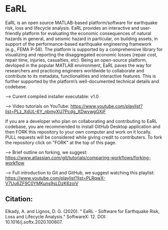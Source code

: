# EaRL

EaRL is an open source MATLAB-based platform/software for earthquake risk, loss and lifecycle analysis. EaRL provides an interactive and user-friendly platform for evaluating the economic consequences of natural hazards in general, and seismic hazard in particular, on building assets, in support of the performance-based earthquake engineering framework (e.g., FEMA P-58). The platform is supported by a comprehensive library for visualizing and reporting the disaggregated economic losses (repair cost, repair time, injuries, casualties, etc). Being an open-source platform, devloped in the popular MATLAB environment, EaRL paves the way for researchers and practicing engineers worldwide to collaborate and contribute to its metadata, functionalities and interactive features. This is further supported by the platform’s well-documented technical details and codebase.

--> Curent compiled installer executable: v1.0

--> Video tutorials on YouTube: https://www.youtube.com/playlist?list=PLz_XdUL-6Y_nbmyXU7Pcdg_XDwvwgGXjF

If you are a developer who plan on collaborating and contributing to EaRL codebase, you are recommended to install GitHub Desktop application and then FORK this repository to your own computer and work on it locally. PULL requests will be considered while giving credit to contributers. To fork the repository click on "FORK" at the top of this page.

--> Brief outline on forking, we suggest: https://www.atlassian.com/git/tutorials/comparing-workflows/forking-workflow

--> Full introduction to Git and GitHub, we suggest watching this playlist: https://www.youtube.com/playlist?list=PLRqwX-V7Uu6ZF9C0YMKuns9sLDzK6zoiV

Citation:
---------

Elkady, A. and Lignos, D. G. (2020). " EaRL - Software for Earthquake Risk, Loss and Lifecycle Analysis." SoftwareX: 12. DOI: 10.1016/j.softx.2020.100607.
